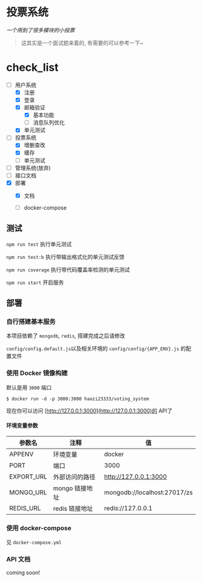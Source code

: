 # 投票系统

*一个用到了很多模块的小投票*

> 这其实是一个面试题来着的, 有需要的可以参考一下~



# check_list


- [ ] 用户系统
    - [x] 注册
    - [x] 登录
    - [x] 邮箱验证
      - [x] 基本功能
      - [ ] 消息队列优化
    - [x] 单元测试
- [ ] 投票系统
    - [x] 增删查改
    - [x] 缓存
    - [ ] 单元测试
- [ ] 管理系统(放弃)
- [ ] 接口文档
- [x] 部署
    - [x] 文档
    - [ ] docker-compose



## 测试

`npm run test` 执行单元测试

`npm run test:b` 执行带输出格式化的单元测试反馈

`npm run coverage` 执行带代码覆盖率检测的单元测试

`npm run start`  开启服务

##  部署

### 自行搭建基本服务

本项目依赖了 `mongodb`, `redis`, 搭建完成之后请修改 

`config/config.default.js`以及相关环境的 `config/config/{APP_ENV}.js` 的配置文件

### 使用 Docker 镜像构建

默认是用 `3000` 端口

`$ docker run -d -p 3000:3000 haozi23333/voting_system`

现在你可以访问 [http://127.0.0.1:3000](http://127.0.0.1:3000)的 API了

#### 环境变量参数

| 参数名     | 注释           | 值                           |
| ---------- | -------------- | ---------------------------- |
| APPENV     | 环境变量       | docker                       |
| PORT       | 端口           | 3000                         |
| EXPORT_URL | 外部访问的路径 | http://127.0.0.1:3000        |
| MONGO_URL  | mongo 链接地址 | mongodb://localhost:27017/zs |
| REDIS_URL  | redis 链接地址 | redis://127.0.0.1            |



### 使用 docker-compose

见 `docker-compose.yml`



### API 文档

coming soon!